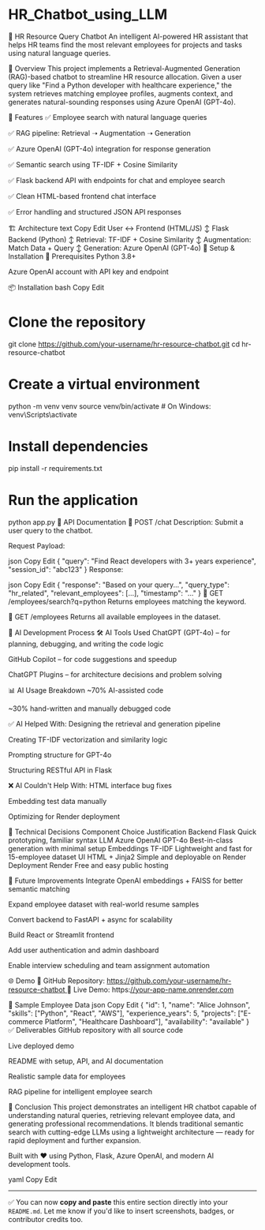 # HR_Chatbot_using_LLM

🤖 HR Resource Query Chatbot
An intelligent AI-powered HR assistant that helps HR teams find the most relevant employees for projects and tasks using natural language queries.

📌 Overview
This project implements a Retrieval-Augmented Generation (RAG)-based chatbot to streamline HR resource allocation. Given a user query like "Find a Python developer with healthcare experience," the system retrieves matching employee profiles, augments context, and generates natural-sounding responses using Azure OpenAI (GPT-4o).

🚀 Features
✅ Employee search with natural language queries

✅ RAG pipeline: Retrieval ➝ Augmentation ➝ Generation

✅ Azure OpenAI (GPT-4o) integration for response generation

✅ Semantic search using TF-IDF + Cosine Similarity

✅ Flask backend API with endpoints for chat and employee search

✅ Clean HTML-based frontend chat interface

✅ Error handling and structured JSON API responses

🏗️ Architecture
text
Copy
Edit
User ↔ Frontend (HTML/JS)
          ↕
    Flask Backend (Python)
          ↕
Retrieval: TF-IDF + Cosine Similarity
          ↕
Augmentation: Match Data + Query
          ↕
Generation: Azure OpenAI (GPT-4o)
🧰 Setup & Installation
🔧 Prerequisites
Python 3.8+

Azure OpenAI account with API key and endpoint

📦 Installation
bash
Copy
Edit
# Clone the repository
git clone https://github.com/your-username/hr-resource-chatbot.git
cd hr-resource-chatbot

# Create a virtual environment
python -m venv venv
source venv/bin/activate  # On Windows: venv\Scripts\activate

# Install dependencies
pip install -r requirements.txt

# Run the application
python app.py
📡 API Documentation
🔹 POST /chat
Description: Submit a user query to the chatbot.

Request Payload:

json
Copy
Edit
{
  "query": "Find React developers with 3+ years experience",
  "session_id": "abc123"
}
Response:

json
Copy
Edit
{
  "response": "Based on your query...",
  "query_type": "hr_related",
  "relevant_employees": [...],
  "timestamp": "..."
}
🔹 GET /employees/search?q=python
Returns employees matching the keyword.

🔹 GET /employees
Returns all available employees in the dataset.

🧠 AI Development Process
🛠️ AI Tools Used
ChatGPT (GPT-4o) – for planning, debugging, and writing the code logic

GitHub Copilot – for code suggestions and speedup

ChatGPT Plugins – for architecture decisions and problem solving

📊 AI Usage Breakdown
~70% AI-assisted code

~30% hand-written and manually debugged code

✅ AI Helped With:
Designing the retrieval and generation pipeline

Creating TF-IDF vectorization and similarity logic

Prompting structure for GPT-4o

Structuring RESTful API in Flask

❌ AI Couldn't Help With:
HTML interface bug fixes

Embedding test data manually

Optimizing for Render deployment

🧪 Technical Decisions
Component	Choice	Justification
Backend	Flask	Quick prototyping, familiar syntax
LLM	Azure OpenAI GPT-4o	Best-in-class generation with minimal setup
Embeddings	TF-IDF	Lightweight and fast for 15-employee dataset
UI	HTML + Jinja2	Simple and deployable on Render
Deployment	Render	Free and easy public hosting

🔮 Future Improvements
Integrate OpenAI embeddings + FAISS for better semantic matching

Expand employee dataset with real-world resume samples

Convert backend to FastAPI + async for scalability

Build React or Streamlit frontend

Add user authentication and admin dashboard

Enable interview scheduling and team assignment automation

🌐 Demo
🔗 GitHub Repository: [https://github.com/your-username/hr-resource-chatbot
](https://github.com/ratan-34/HR_Chatbot_using_LLM)
🚀 Live Demo: https:[//your-app-name.onrender.com](https://hr-chatbot-using-llm-2.onrender.com)

🧾 Sample Employee Data
json
Copy
Edit
{
  "id": 1,
  "name": "Alice Johnson",
  "skills": ["Python", "React", "AWS"],
  "experience_years": 5,
  "projects": ["E-commerce Platform", "Healthcare Dashboard"],
  "availability": "available"
}
✅ Deliverables
 GitHub repository with all source code

 Live deployed demo

 README with setup, API, and AI documentation

 Realistic sample data for employees

 RAG pipeline for intelligent employee search

💬 Conclusion
This project demonstrates an intelligent HR chatbot capable of understanding natural queries, retrieving relevant employee data, and generating professional recommendations. It blends traditional semantic search with cutting-edge LLMs using a lightweight architecture — ready for rapid deployment and further expansion.

Built with ❤️ using Python, Flask, Azure OpenAI, and modern AI development tools.

yaml
Copy
Edit

---

✅ You can now **copy and paste** this entire section directly into your `README.md`. Let me know if you'd like to insert screenshots, badges, or contributor credits too.
